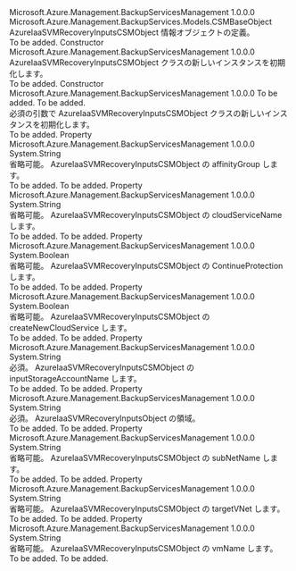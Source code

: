 <Type Name="AzureIaaSVMRecoveryInputsCSMObject" FullName="Microsoft.Azure.Management.BackupServices.Models.AzureIaaSVMRecoveryInputsCSMObject">
  <TypeSignature Language="C#" Value="public class AzureIaaSVMRecoveryInputsCSMObject : Microsoft.Azure.Management.BackupServices.Models.CSMBaseObject" />
  <TypeSignature Language="ILAsm" Value=".class public auto ansi beforefieldinit AzureIaaSVMRecoveryInputsCSMObject extends Microsoft.Azure.Management.BackupServices.Models.CSMBaseObject" />
  <TypeSignature Language="DocId" Value="T:Microsoft.Azure.Management.BackupServices.Models.AzureIaaSVMRecoveryInputsCSMObject" />
  <TypeSignature Language="VB.NET" Value="Public Class AzureIaaSVMRecoveryInputsCSMObject&#xA;Inherits CSMBaseObject" />
  <TypeSignature Language="F#" Value="type AzureIaaSVMRecoveryInputsCSMObject = class&#xA;    inherit CSMBaseObject" />
  <AssemblyInfo>
    <AssemblyName>Microsoft.Azure.Management.BackupServicesManagement</AssemblyName>
    <AssemblyVersion>1.0.0.0</AssemblyVersion>
  </AssemblyInfo>
  <Base>
    <BaseTypeName>Microsoft.Azure.Management.BackupServices.Models.CSMBaseObject</BaseTypeName>
  </Base>
  <Interfaces />
  <Docs>
    <summary>
            AzureIaaSVMRecoveryInputsCSMObject 情報オブジェクトの定義。
            </summary>
    <remarks>To be added.</remarks>
  </Docs>
  <Members>
    <Member MemberName=".ctor">
      <MemberSignature Language="C#" Value="public AzureIaaSVMRecoveryInputsCSMObject ();" />
      <MemberSignature Language="ILAsm" Value=".method public hidebysig specialname rtspecialname instance void .ctor() cil managed" />
      <MemberSignature Language="DocId" Value="M:Microsoft.Azure.Management.BackupServices.Models.AzureIaaSVMRecoveryInputsCSMObject.#ctor" />
      <MemberSignature Language="VB.NET" Value="Public Sub New ()" />
      <MemberType>Constructor</MemberType>
      <AssemblyInfo>
        <AssemblyName>Microsoft.Azure.Management.BackupServicesManagement</AssemblyName>
        <AssemblyVersion>1.0.0.0</AssemblyVersion>
      </AssemblyInfo>
      <Parameters />
      <Docs>
        <summary>
            AzureIaaSVMRecoveryInputsCSMObject クラスの新しいインスタンスを初期化します。
            </summary>
        <remarks>To be added.</remarks>
      </Docs>
    </Member>
    <Member MemberName=".ctor">
      <MemberSignature Language="C#" Value="public AzureIaaSVMRecoveryInputsCSMObject (string region, string inputStorageAccountName);" />
      <MemberSignature Language="ILAsm" Value=".method public hidebysig specialname rtspecialname instance void .ctor(string region, string inputStorageAccountName) cil managed" />
      <MemberSignature Language="DocId" Value="M:Microsoft.Azure.Management.BackupServices.Models.AzureIaaSVMRecoveryInputsCSMObject.#ctor(System.String,System.String)" />
      <MemberSignature Language="VB.NET" Value="Public Sub New (region As String, inputStorageAccountName As String)" />
      <MemberSignature Language="F#" Value="new Microsoft.Azure.Management.BackupServices.Models.AzureIaaSVMRecoveryInputsCSMObject : string * string -&gt; Microsoft.Azure.Management.BackupServices.Models.AzureIaaSVMRecoveryInputsCSMObject" Usage="new Microsoft.Azure.Management.BackupServices.Models.AzureIaaSVMRecoveryInputsCSMObject (region, inputStorageAccountName)" />
      <MemberType>Constructor</MemberType>
      <AssemblyInfo>
        <AssemblyName>Microsoft.Azure.Management.BackupServicesManagement</AssemblyName>
        <AssemblyVersion>1.0.0.0</AssemblyVersion>
      </AssemblyInfo>
      <Parameters>
        <Parameter Name="region" Type="System.String" />
        <Parameter Name="inputStorageAccountName" Type="System.String" />
      </Parameters>
      <Docs>
        <param name="region">To be added.</param>
        <param name="inputStorageAccountName">To be added.</param>
        <summary>
            必須の引数で AzureIaaSVMRecoveryInputsCSMObject クラスの新しいインスタンスを初期化します。
            </summary>
        <remarks>To be added.</remarks>
      </Docs>
    </Member>
    <Member MemberName="AffinityGroup">
      <MemberSignature Language="C#" Value="public string AffinityGroup { get; set; }" />
      <MemberSignature Language="ILAsm" Value=".property instance string AffinityGroup" />
      <MemberSignature Language="DocId" Value="P:Microsoft.Azure.Management.BackupServices.Models.AzureIaaSVMRecoveryInputsCSMObject.AffinityGroup" />
      <MemberSignature Language="VB.NET" Value="Public Property AffinityGroup As String" />
      <MemberSignature Language="F#" Value="member this.AffinityGroup : string with get, set" Usage="Microsoft.Azure.Management.BackupServices.Models.AzureIaaSVMRecoveryInputsCSMObject.AffinityGroup" />
      <MemberType>Property</MemberType>
      <AssemblyInfo>
        <AssemblyName>Microsoft.Azure.Management.BackupServicesManagement</AssemblyName>
        <AssemblyVersion>1.0.0.0</AssemblyVersion>
      </AssemblyInfo>
      <ReturnValue>
        <ReturnType>System.String</ReturnType>
      </ReturnValue>
      <Docs>
        <summary>
            省略可能。 AzureIaaSVMRecoveryInputsCSMObject の affinityGroup します。
            </summary>
        <value>To be added.</value>
        <remarks>To be added.</remarks>
      </Docs>
    </Member>
    <Member MemberName="CloudServiceName">
      <MemberSignature Language="C#" Value="public string CloudServiceName { get; set; }" />
      <MemberSignature Language="ILAsm" Value=".property instance string CloudServiceName" />
      <MemberSignature Language="DocId" Value="P:Microsoft.Azure.Management.BackupServices.Models.AzureIaaSVMRecoveryInputsCSMObject.CloudServiceName" />
      <MemberSignature Language="VB.NET" Value="Public Property CloudServiceName As String" />
      <MemberSignature Language="F#" Value="member this.CloudServiceName : string with get, set" Usage="Microsoft.Azure.Management.BackupServices.Models.AzureIaaSVMRecoveryInputsCSMObject.CloudServiceName" />
      <MemberType>Property</MemberType>
      <AssemblyInfo>
        <AssemblyName>Microsoft.Azure.Management.BackupServicesManagement</AssemblyName>
        <AssemblyVersion>1.0.0.0</AssemblyVersion>
      </AssemblyInfo>
      <ReturnValue>
        <ReturnType>System.String</ReturnType>
      </ReturnValue>
      <Docs>
        <summary>
            省略可能。 AzureIaaSVMRecoveryInputsCSMObject の cloudServiceName します。
            </summary>
        <value>To be added.</value>
        <remarks>To be added.</remarks>
      </Docs>
    </Member>
    <Member MemberName="ContinueProtection">
      <MemberSignature Language="C#" Value="public bool ContinueProtection { get; set; }" />
      <MemberSignature Language="ILAsm" Value=".property instance bool ContinueProtection" />
      <MemberSignature Language="DocId" Value="P:Microsoft.Azure.Management.BackupServices.Models.AzureIaaSVMRecoveryInputsCSMObject.ContinueProtection" />
      <MemberSignature Language="VB.NET" Value="Public Property ContinueProtection As Boolean" />
      <MemberSignature Language="F#" Value="member this.ContinueProtection : bool with get, set" Usage="Microsoft.Azure.Management.BackupServices.Models.AzureIaaSVMRecoveryInputsCSMObject.ContinueProtection" />
      <MemberType>Property</MemberType>
      <AssemblyInfo>
        <AssemblyName>Microsoft.Azure.Management.BackupServicesManagement</AssemblyName>
        <AssemblyVersion>1.0.0.0</AssemblyVersion>
      </AssemblyInfo>
      <ReturnValue>
        <ReturnType>System.Boolean</ReturnType>
      </ReturnValue>
      <Docs>
        <summary>
            省略可能。 AzureIaaSVMRecoveryInputsCSMObject の ContinueProtection します。
            </summary>
        <value>To be added.</value>
        <remarks>To be added.</remarks>
      </Docs>
    </Member>
    <Member MemberName="CreateNewCloudService">
      <MemberSignature Language="C#" Value="public bool CreateNewCloudService { get; set; }" />
      <MemberSignature Language="ILAsm" Value=".property instance bool CreateNewCloudService" />
      <MemberSignature Language="DocId" Value="P:Microsoft.Azure.Management.BackupServices.Models.AzureIaaSVMRecoveryInputsCSMObject.CreateNewCloudService" />
      <MemberSignature Language="VB.NET" Value="Public Property CreateNewCloudService As Boolean" />
      <MemberSignature Language="F#" Value="member this.CreateNewCloudService : bool with get, set" Usage="Microsoft.Azure.Management.BackupServices.Models.AzureIaaSVMRecoveryInputsCSMObject.CreateNewCloudService" />
      <MemberType>Property</MemberType>
      <AssemblyInfo>
        <AssemblyName>Microsoft.Azure.Management.BackupServicesManagement</AssemblyName>
        <AssemblyVersion>1.0.0.0</AssemblyVersion>
      </AssemblyInfo>
      <ReturnValue>
        <ReturnType>System.Boolean</ReturnType>
      </ReturnValue>
      <Docs>
        <summary>
            省略可能。 AzureIaaSVMRecoveryInputsCSMObject の createNewCloudService します。
            </summary>
        <value>To be added.</value>
        <remarks>To be added.</remarks>
      </Docs>
    </Member>
    <Member MemberName="InputStorageAccountName">
      <MemberSignature Language="C#" Value="public string InputStorageAccountName { get; set; }" />
      <MemberSignature Language="ILAsm" Value=".property instance string InputStorageAccountName" />
      <MemberSignature Language="DocId" Value="P:Microsoft.Azure.Management.BackupServices.Models.AzureIaaSVMRecoveryInputsCSMObject.InputStorageAccountName" />
      <MemberSignature Language="VB.NET" Value="Public Property InputStorageAccountName As String" />
      <MemberSignature Language="F#" Value="member this.InputStorageAccountName : string with get, set" Usage="Microsoft.Azure.Management.BackupServices.Models.AzureIaaSVMRecoveryInputsCSMObject.InputStorageAccountName" />
      <MemberType>Property</MemberType>
      <AssemblyInfo>
        <AssemblyName>Microsoft.Azure.Management.BackupServicesManagement</AssemblyName>
        <AssemblyVersion>1.0.0.0</AssemblyVersion>
      </AssemblyInfo>
      <ReturnValue>
        <ReturnType>System.String</ReturnType>
      </ReturnValue>
      <Docs>
        <summary>
            必須。 AzureIaaSVMRecoveryInputsCSMObject の inputStorageAccountName します。
            </summary>
        <value>To be added.</value>
        <remarks>To be added.</remarks>
      </Docs>
    </Member>
    <Member MemberName="Region">
      <MemberSignature Language="C#" Value="public string Region { get; set; }" />
      <MemberSignature Language="ILAsm" Value=".property instance string Region" />
      <MemberSignature Language="DocId" Value="P:Microsoft.Azure.Management.BackupServices.Models.AzureIaaSVMRecoveryInputsCSMObject.Region" />
      <MemberSignature Language="VB.NET" Value="Public Property Region As String" />
      <MemberSignature Language="F#" Value="member this.Region : string with get, set" Usage="Microsoft.Azure.Management.BackupServices.Models.AzureIaaSVMRecoveryInputsCSMObject.Region" />
      <MemberType>Property</MemberType>
      <AssemblyInfo>
        <AssemblyName>Microsoft.Azure.Management.BackupServicesManagement</AssemblyName>
        <AssemblyVersion>1.0.0.0</AssemblyVersion>
      </AssemblyInfo>
      <ReturnValue>
        <ReturnType>System.String</ReturnType>
      </ReturnValue>
      <Docs>
        <summary>
            必須。 AzureIaaSVMRecoveryInputsObject の領域。
            </summary>
        <value>To be added.</value>
        <remarks>To be added.</remarks>
      </Docs>
    </Member>
    <Member MemberName="SubNetName">
      <MemberSignature Language="C#" Value="public string SubNetName { get; set; }" />
      <MemberSignature Language="ILAsm" Value=".property instance string SubNetName" />
      <MemberSignature Language="DocId" Value="P:Microsoft.Azure.Management.BackupServices.Models.AzureIaaSVMRecoveryInputsCSMObject.SubNetName" />
      <MemberSignature Language="VB.NET" Value="Public Property SubNetName As String" />
      <MemberSignature Language="F#" Value="member this.SubNetName : string with get, set" Usage="Microsoft.Azure.Management.BackupServices.Models.AzureIaaSVMRecoveryInputsCSMObject.SubNetName" />
      <MemberType>Property</MemberType>
      <AssemblyInfo>
        <AssemblyName>Microsoft.Azure.Management.BackupServicesManagement</AssemblyName>
        <AssemblyVersion>1.0.0.0</AssemblyVersion>
      </AssemblyInfo>
      <ReturnValue>
        <ReturnType>System.String</ReturnType>
      </ReturnValue>
      <Docs>
        <summary>
            省略可能。 AzureIaaSVMRecoveryInputsCSMObject の subNetName します。
            </summary>
        <value>To be added.</value>
        <remarks>To be added.</remarks>
      </Docs>
    </Member>
    <Member MemberName="TargetVNet">
      <MemberSignature Language="C#" Value="public string TargetVNet { get; set; }" />
      <MemberSignature Language="ILAsm" Value=".property instance string TargetVNet" />
      <MemberSignature Language="DocId" Value="P:Microsoft.Azure.Management.BackupServices.Models.AzureIaaSVMRecoveryInputsCSMObject.TargetVNet" />
      <MemberSignature Language="VB.NET" Value="Public Property TargetVNet As String" />
      <MemberSignature Language="F#" Value="member this.TargetVNet : string with get, set" Usage="Microsoft.Azure.Management.BackupServices.Models.AzureIaaSVMRecoveryInputsCSMObject.TargetVNet" />
      <MemberType>Property</MemberType>
      <AssemblyInfo>
        <AssemblyName>Microsoft.Azure.Management.BackupServicesManagement</AssemblyName>
        <AssemblyVersion>1.0.0.0</AssemblyVersion>
      </AssemblyInfo>
      <ReturnValue>
        <ReturnType>System.String</ReturnType>
      </ReturnValue>
      <Docs>
        <summary>
            省略可能。 AzureIaaSVMRecoveryInputsCSMObject の targetVNet します。
            </summary>
        <value>To be added.</value>
        <remarks>To be added.</remarks>
      </Docs>
    </Member>
    <Member MemberName="VmName">
      <MemberSignature Language="C#" Value="public string VmName { get; set; }" />
      <MemberSignature Language="ILAsm" Value=".property instance string VmName" />
      <MemberSignature Language="DocId" Value="P:Microsoft.Azure.Management.BackupServices.Models.AzureIaaSVMRecoveryInputsCSMObject.VmName" />
      <MemberSignature Language="VB.NET" Value="Public Property VmName As String" />
      <MemberSignature Language="F#" Value="member this.VmName : string with get, set" Usage="Microsoft.Azure.Management.BackupServices.Models.AzureIaaSVMRecoveryInputsCSMObject.VmName" />
      <MemberType>Property</MemberType>
      <AssemblyInfo>
        <AssemblyName>Microsoft.Azure.Management.BackupServicesManagement</AssemblyName>
        <AssemblyVersion>1.0.0.0</AssemblyVersion>
      </AssemblyInfo>
      <ReturnValue>
        <ReturnType>System.String</ReturnType>
      </ReturnValue>
      <Docs>
        <summary>
            省略可能。 AzureIaaSVMRecoveryInputsCSMObject の vmName します。
            </summary>
        <value>To be added.</value>
        <remarks>To be added.</remarks>
      </Docs>
    </Member>
  </Members>
</Type>